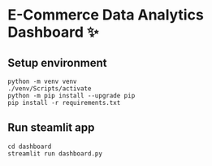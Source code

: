 # E-Commerce Data Analytics Dashboard ✨

## Setup environment

```
python -m venv venv
./venv/Scripts/activate
python -m pip install --upgrade pip
pip install -r requirements.txt
```

## Run steamlit app

```
cd dashboard
streamlit run dashboard.py
```
